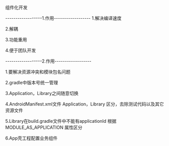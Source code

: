 组件化开发

------------------1.作用------------------
1.解决编译速度

2.解耦

3.功能重用

4.便于团队开发


------------------2.作用------------------

1.要解决资源冲突和模块包名问题

2.gradle中版本号统一管理

3.Application，Library之间随意切换

4.AndroidManifest.xml文件 Application，Library 区分，去除测试代码以及其它资源文件

5.Library在build.gradle文件中不能有applicationId
  根据 MODULE_AS_APPLICATION 属性区分
  
6.App壳工程配置业务组件
